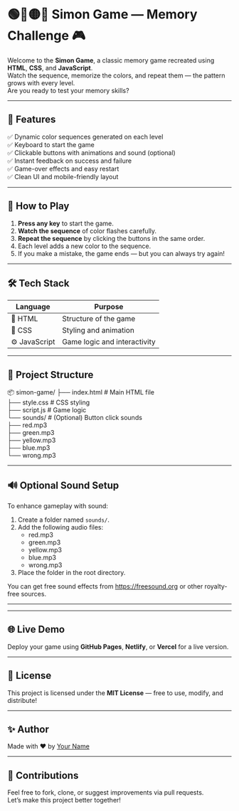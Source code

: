 # 🟢🔴🟡🔵 Simon Game — Memory Challenge 🎮

Welcome to the **Simon Game**, a classic memory game recreated using **HTML**, **CSS**, and **JavaScript**.  
Watch the sequence, memorize the colors, and repeat them — the pattern grows with every level.  
Are you ready to test your memory skills?

---

## 🌟 Features

✅ Dynamic color sequences generated on each level  
✅ Keyboard to start the game  
✅ Clickable buttons with animations and sound (optional)  
✅ Instant feedback on success and failure  
✅ Game-over effects and easy restart  
✅ Clean UI and mobile-friendly layout

---

## 🧠 How to Play

1. **Press any key** to start the game.
2. **Watch the sequence** of color flashes carefully.
3. **Repeat the sequence** by clicking the buttons in the same order.
4. Each level adds a new color to the sequence.
5. If you make a mistake, the game ends — but you can always try again!

---

## 🛠️ Tech Stack

| Language      | Purpose              |
|---------------|----------------------|
| 🧱 HTML        | Structure of the game |
| 🎨 CSS         | Styling and animation |
| ⚙️ JavaScript | Game logic and interactivity |

---

## 📁 Project Structure

📦 simon-game/
├── index.html       # Main HTML file  
├── style.css        # CSS styling  
├── script.js        # Game logic  
└── sounds/          # (Optional) Button click sounds  
    ├── red.mp3  
    ├── green.mp3  
    ├── yellow.mp3  
    ├── blue.mp3  
    └── wrong.mp3  

---

## 🔊 Optional Sound Setup

To enhance gameplay with sound:
1. Create a folder named `sounds/`.
2. Add the following audio files:
   - red.mp3
   - green.mp3
   - yellow.mp3
   - blue.mp3
   - wrong.mp3
3. Place the folder in the root directory.

You can get free sound effects from https://freesound.org or other royalty-free sources.

---
---

## 🌐 Live Demo

Deploy your game using **GitHub Pages**, **Netlify**, or **Vercel** for a live version.

---

## 📜 License

This project is licensed under the **MIT License** — free to use, modify, and distribute!

---

## ✨ Author

Made with ❤️ by [Your Name](https://github.com/your-username)

---

## 🤝 Contributions

Feel free to fork, clone, or suggest improvements via pull requests.  
Let’s make this project better together!

